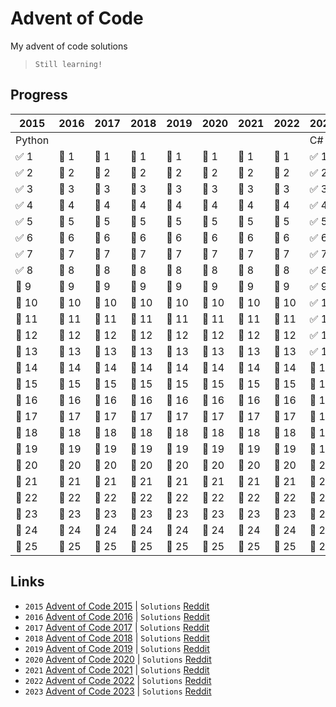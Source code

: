 # Advent of Code
My advent of code solutions
> `Still learning!`

## Progress
|  2015  |  2016  |  2017  |  2018  |  2019  |  2020  |  2021  |  2022  |  2023  |
| ------ | ------ | ------ | ------ | ------ | ------ | ------ | ------ | ------ |
| Python |        |        |        |        |        |        |        |   C#   |
| ✅ 1  | 🔴 1  | 🔴 1  | 🔴 1  | 🔴 1  | 🔴 1  | 🔴 1  | 🔴 1  | ✅ 1  |
| ✅ 2  | 🔴 2  | 🔴 2  | 🔴 2  | 🔴 2  | 🔴 2  | 🔴 2  | 🔴 2  | ✅ 2  |
| ✅ 3  | 🔴 3  | 🔴 3  | 🔴 3  | 🔴 3  | 🔴 3  | 🔴 3  | 🔴 3  | ✅ 3  |
| ✅ 4  | 🔴 4  | 🔴 4  | 🔴 4  | 🔴 4  | 🔴 4  | 🔴 4  | 🔴 4  | ✅ 4  |
| ✅ 5  | 🔴 5  | 🔴 5  | 🔴 5  | 🔴 5  | 🔴 5  | 🔴 5  | 🔴 5  | ✅ 5  |
| ✅ 6  | 🔴 6  | 🔴 6  | 🔴 6  | 🔴 6  | 🔴 6  | 🔴 6  | 🔴 6  | ✅ 6  |
| ✅ 7  | 🔴 7  | 🔴 7  | 🔴 7  | 🔴 7  | 🔴 7  | 🔴 7  | 🔴 7  | ✅ 7  |
| ✅ 8  | 🔴 8  | 🔴 8  | 🔴 8  | 🔴 8  | 🔴 8  | 🔴 8  | 🔴 8  | ✅ 8  |
| 🔴 9  | 🔴 9  | 🔴 9  | 🔴 9  | 🔴 9  | 🔴 9  | 🔴 9  | 🔴 9  | ✅ 9  |
| 🔴 10 | 🔴 10 | 🔴 10 | 🔴 10 | 🔴 10 | 🔴 10 | 🔴 10 | 🔴 10 | ✅ 10 |
| 🔴 11 | 🔴 11 | 🔴 11 | 🔴 11 | 🔴 11 | 🔴 11 | 🔴 11 | 🔴 11 | ✅ 11 |
| 🔴 12 | 🔴 12 | 🔴 12 | 🔴 12 | 🔴 12 | 🔴 12 | 🔴 12 | 🔴 12 | ✅ 12 |
| 🔴 13 | 🔴 13 | 🔴 13 | 🔴 13 | 🔴 13 | 🔴 13 | 🔴 13 | 🔴 13 | ✅ 13 |
| 🔴 14 | 🔴 14 | 🔴 14 | 🔴 14 | 🔴 14 | 🔴 14 | 🔴 14 | 🔴 14 | 🔴 14 |
| 🔴 15 | 🔴 15 | 🔴 15 | 🔴 15 | 🔴 15 | 🔴 15 | 🔴 15 | 🔴 15 | 🔴 15 |
| 🔴 16 | 🔴 16 | 🔴 16 | 🔴 16 | 🔴 16 | 🔴 16 | 🔴 16 | 🔴 16 | 🔴 16 |
| 🔴 17 | 🔴 17 | 🔴 17 | 🔴 17 | 🔴 17 | 🔴 17 | 🔴 17 | 🔴 17 | 🔴 17 |
| 🔴 18 | 🔴 18 | 🔴 18 | 🔴 18 | 🔴 18 | 🔴 18 | 🔴 18 | 🔴 18 | 🔴 18 |
| 🔴 19 | 🔴 19 | 🔴 19 | 🔴 19 | 🔴 19 | 🔴 19 | 🔴 19 | 🔴 19 | 🔴 19 |
| 🔴 20 | 🔴 20 | 🔴 20 | 🔴 20 | 🔴 20 | 🔴 20 | 🔴 20 | 🔴 20 | 🔴 20 |
| 🔴 21 | 🔴 21 | 🔴 21 | 🔴 21 | 🔴 21 | 🔴 21 | 🔴 21 | 🔴 21 | 🔴 21 |
| 🔴 22 | 🔴 22 | 🔴 22 | 🔴 22 | 🔴 22 | 🔴 22 | 🔴 22 | 🔴 22 | 🔴 22 |
| 🔴 23 | 🔴 23 | 🔴 23 | 🔴 23 | 🔴 23 | 🔴 23 | 🔴 23 | 🔴 23 | 🔴 23 |
| 🔴 24 | 🔴 24 | 🔴 24 | 🔴 24 | 🔴 24 | 🔴 24 | 🔴 24 | 🔴 24 | 🔴 24 |
| 🔴 25 | 🔴 25 | 🔴 25 | 🔴 25 | 🔴 25 | 🔴 25 | 🔴 25 | 🔴 25 | 🔴 25 |

## Links
- `2015` [Advent of Code 2015](https://adventofcode.com/2015) | `Solutions` [Reddit](https://www.reddit.com/r/adventofcode/wiki/archives/solution_megathreads/2015/)
- `2016` [Advent of Code 2016](https://adventofcode.com/2016) | `Solutions` [Reddit](https://www.reddit.com/r/adventofcode/wiki/archives/solution_megathreads/2016/)
- `2017` [Advent of Code 2017](https://adventofcode.com/2017) | `Solutions` [Reddit](https://www.reddit.com/r/adventofcode/wiki/archives/solution_megathreads/2017/)
- `2018` [Advent of Code 2018](https://adventofcode.com/2018) | `Solutions` [Reddit](https://www.reddit.com/r/adventofcode/wiki/archives/solution_megathreads/2018/)
- `2019` [Advent of Code 2019](https://adventofcode.com/2019) | `Solutions` [Reddit](https://www.reddit.com/r/adventofcode/wiki/archives/solution_megathreads/2019/)
- `2020` [Advent of Code 2020](https://adventofcode.com/2020) | `Solutions` [Reddit](https://www.reddit.com/r/adventofcode/wiki/archives/solution_megathreads/2020/)
- `2021` [Advent of Code 2021](https://adventofcode.com/2021) | `Solutions` [Reddit](https://www.reddit.com/r/adventofcode/wiki/archives/solution_megathreads/2021/)
- `2022` [Advent of Code 2022](https://adventofcode.com/2022) | `Solutions` [Reddit](https://www.reddit.com/r/adventofcode/wiki/archives/solution_megathreads/2022/)
- `2023` [Advent of Code 2023](https://adventofcode.com/2023) | `Solutions` [Reddit](https://www.reddit.com/r/adventofcode/wiki/archives/solution_megathreads/2023/)
